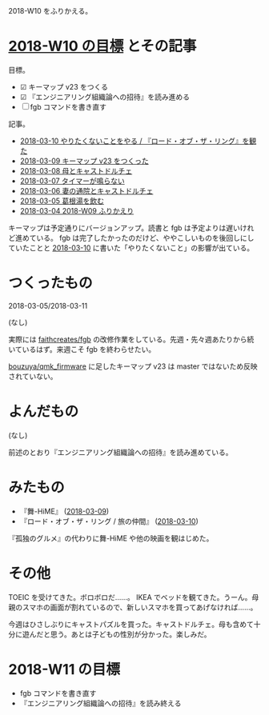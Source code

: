 2018-W10 をふりかえる。

# [2018-W10 の目標][2018-03-04] とその記事

目標。

- ☑ キーマップ v23 をつくる
- ☑ 『エンジニアリング組織論への招待』を読み進める
- ☐ fgb コマンドを書き直す

記事。

- [2018-03-10 やりたくないことをやる / 『ロード・オブ・ザ・リング』を観た][2018-03-10]
- [2018-03-09 キーマップ v23 をつくった][2018-03-09]
- [2018-03-08 母とキャストドルチェ][2018-03-08]
- [2018-03-07 タイマーが鳴らない][2018-03-07]
- [2018-03-06 妻の通院とキャストドルチェ][2018-03-06]
- [2018-03-05 葛根湯を飲む][2018-03-05]
- [2018-03-04 2018-W09 ふりかえり][2018-03-04]

キーマップは予定通りにバージョンアップ。読書と fgb は予定よりは遅いけれど進めている。 fgb は完了したかったのだけど、ややこしいものを後回しにしていたことと [2018-03-10][] に書いた「やりたくないこと」の影響が出ている。

# つくったもの

2018-03-05/2018-03-11

(なし)

実際には [faithcreates/fgb][] の改修作業をしている。先週・先々週あたりから続いているはず。来週こそ fgb を終わらせたい。

[bouzuya/qmk_firmware][] に足したキーマップ v23 は master ではないため反映されていない。

# よんだもの

(なし)

前述のとおり『エンジニアリング組織論への招待』を読み進めている。

# みたもの

- 『舞-HiME』 ([2018-03-09][])
- 『ロード・オブ・ザ・リング / 旅の仲間』 ([2018-03-10][])

『孤独のグルメ』の代わりに舞-HiME や他の映画を観はじめた。

# その他

TOEIC を受けてきた。ボロボロだ……。 IKEA でベッドを観てきた。うーん。母親のスマホの画面が割れているので、新しいスマホを買ってあげなければ……。

今週はひさしぶりにキャストパズルを買った。キャストドルチェ。母も含めて十分に遊んだと思う。あとは子どもの性別が分かった。楽しみだ。

# 2018-W11 の目標

- fgb コマンドを書き直す
- 『エンジニアリング組織論への招待』を読み終える

[2018-03-04]: https://blog.bouzuya.net/2018/03/04/
[2018-03-05]: https://blog.bouzuya.net/2018/03/05/
[2018-03-06]: https://blog.bouzuya.net/2018/03/06/
[2018-03-07]: https://blog.bouzuya.net/2018/03/07/
[2018-03-08]: https://blog.bouzuya.net/2018/03/08/
[2018-03-09]: https://blog.bouzuya.net/2018/03/09/
[2018-03-10]: https://blog.bouzuya.net/2018/03/10/
[bouzuya/qmk_firmware]: https://github.com/bouzuya/qmk_firmware
[faithcreates/fgb]: https://github.com/faithcreates/fgb
